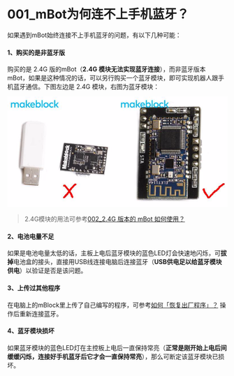 # 001\_mBot为何连不上手机蓝牙？

如果遇到mBot始终连接不上手机蓝牙的问题，有以下几种可能：

#### 1、购买的是非蓝牙版

购买的是 2.4G 版的mBot（**2.4G 模块无法实现蓝牙连接**），而非蓝牙版本 mBot，如果是这种情况的话，可以另行购买一个蓝牙模块，即可实现机器人跟手机蓝牙通信。下图左边是 2.4G 模块，右图为蓝牙模块：

![2.4G &#x6A21;&#x5757;&#x548C;&#x84DD;&#x7259;&#x6A21;&#x5757;](../.gitbook/assets/image%20%2818%29.png)

> 2.4G模块的用法可参考[002\_2.4G 版本的 mBot 如何使用？](0022.4g-ban-ben-de-mbot-ru-he-shi-yong.md)

#### 2、电池电量不足

如果是电池电量太低的话，主板上电后蓝牙模块的蓝色LED灯会快速地闪烁，可**拔掉**电池盒的接头，直接用USB线连接电脑后连接蓝牙（**USB供电足以给蓝牙模块供电**）以验证是否是该问题。

#### 3、上传过其他程序

在电脑上的mBlock里上传了自己编写的程序，可参考﻿﻿[如何「恢复出厂程序」？](../tips/ru-he-hui-fu-chu-chang-cheng-xu.md)﻿﻿ 操作后重新连接蓝牙。

#### 4、蓝牙模块损坏

如果蓝牙模块的蓝色LED灯在主控板上电后一直保持常亮（**正常是刚开始上电后间缓缓闪烁，连接好手机蓝牙后它才会一直保持常亮**），那么可断定该蓝牙模块已损坏。

